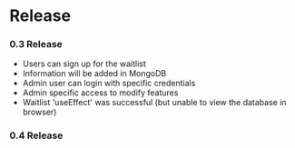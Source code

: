 # Release
### 0.3 Release
- Users can sign up for the waitlist
- Information will be added in MongoDB
- Admin user can login with specific credentials
- Admin specific access to modify features
- Waitlist 'useEffect' was successful
    (but unable to view the database in browser)

### 0.4 Release